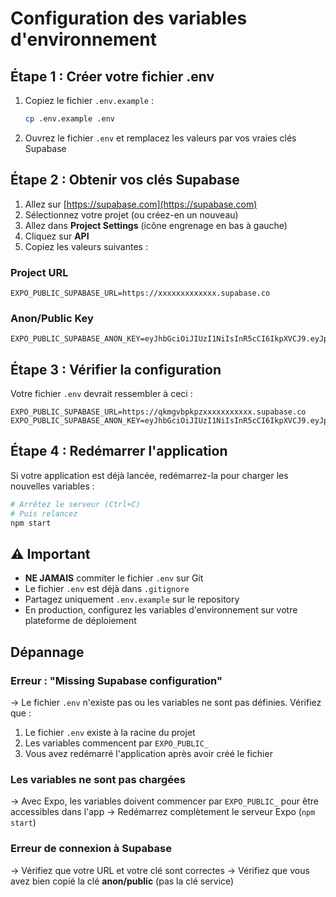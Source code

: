 # Configuration des variables d'environnement

## Étape 1 : Créer votre fichier .env

1. Copiez le fichier `.env.example` :
   ```bash
   cp .env.example .env
   ```

2. Ouvrez le fichier `.env` et remplacez les valeurs par vos vraies clés Supabase

## Étape 2 : Obtenir vos clés Supabase

1. Allez sur [https://supabase.com](https://supabase.com)
2. Sélectionnez votre projet (ou créez-en un nouveau)
3. Allez dans **Project Settings** (icône engrenage en bas à gauche)
4. Cliquez sur **API**
5. Copiez les valeurs suivantes :

### Project URL
```
EXPO_PUBLIC_SUPABASE_URL=https://xxxxxxxxxxxxx.supabase.co
```

### Anon/Public Key
```
EXPO_PUBLIC_SUPABASE_ANON_KEY=eyJhbGciOiJIUzI1NiIsInR5cCI6IkpXVCJ9.eyJpc3MiOiJzdXBhYmFzZSIsInJlZiI6InFrbWd...
```

## Étape 3 : Vérifier la configuration

Votre fichier `.env` devrait ressembler à ceci :

```env
EXPO_PUBLIC_SUPABASE_URL=https://qkmgvbpkpzxxxxxxxxxxx.supabase.co
EXPO_PUBLIC_SUPABASE_ANON_KEY=eyJhbGciOiJIUzI1NiIsInR5cCI6IkpXVCJ9.eyJpc3MiOiJzdXBhYmFzZS...
```

## Étape 4 : Redémarrer l'application

Si votre application est déjà lancée, redémarrez-la pour charger les nouvelles variables :

```bash
# Arrêtez le serveur (Ctrl+C)
# Puis relancez
npm start
```

## ⚠️ Important

- **NE JAMAIS** commiter le fichier `.env` sur Git
- Le fichier `.env` est déjà dans `.gitignore`
- Partagez uniquement `.env.example` sur le repository
- En production, configurez les variables d'environnement sur votre plateforme de déploiement

## Dépannage

### Erreur : "Missing Supabase configuration"
→ Le fichier `.env` n'existe pas ou les variables ne sont pas définies. Vérifiez que :
1. Le fichier `.env` existe à la racine du projet
2. Les variables commencent par `EXPO_PUBLIC_`
3. Vous avez redémarré l'application après avoir créé le fichier

### Les variables ne sont pas chargées
→ Avec Expo, les variables doivent commencer par `EXPO_PUBLIC_` pour être accessibles dans l'app
→ Redémarrez complètement le serveur Expo (`npm start`)

### Erreur de connexion à Supabase
→ Vérifiez que votre URL et votre clé sont correctes
→ Vérifiez que vous avez bien copié la clé **anon/public** (pas la clé service)
